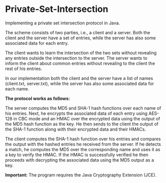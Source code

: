 # Private-Set-Intersection

Implementing a private set intersection protocol in Java.

The scheme consists of two parties, i.e., a client and a server. Both the client and the server have a set of entries, while the server has also some associated data for each entry.

The client wants to learn the intersection of the two sets without revealing any entries outside the intersection to the server. The server wants to inform the client about common entries without revealing to the client the rest of his entries.

In our implementation both the client and the server have a list of names (client.txt, server.txt), while the server has also some associated data for each name.

**The protocol works as follows:**

The server computes the MD5 and SHA-1 hash functions over each name of his entries. Next, he encrypts the associated data of each entry using AES-128 in CBC mode and an HMAC over the encrypted data using the output of the MD5 hash function as the key. He then sends to the client the output of the SHA-1 function along with their encrypted data and their HMACs.

The client computes the SHA-1 hash function over his entries and compares the output with the hashed entries he received from the server. If he detects a match, he computes the MD5 over the corresponding name and uses it as a key to verify the HMAC. If the HMAC is successfully verified he then proceeds with decrypting the associated data using the MD5 output as a key.

**Important:** The program requires the Java Cryptography Extension (JCE).
